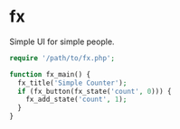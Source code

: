 # fx

Simple UI for simple people.

```php
require '/path/to/fx.php';

function fx_main() {
  fx_title('Simple Counter');
  if (fx_button(fx_state('count', 0))) {
    fx_add_state('count', 1);
  }
}
```
